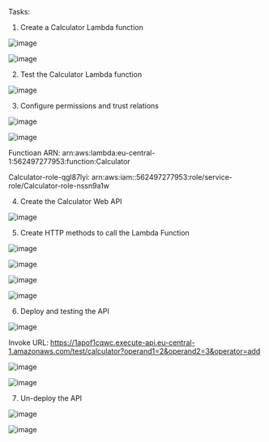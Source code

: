 Tasks:
1. Create a Calculator Lambda function

![image](https://github.com/Miroslav-Shashkin/Labs/assets/67318964/d0abaa57-5d42-4506-9d75-d3120c98da9d)

![image](https://github.com/Miroslav-Shashkin/Labs/assets/67318964/0a9b753f-6a58-4a27-9429-42496657fd08)

2. Test the Calculator Lambda function

![image](https://github.com/Miroslav-Shashkin/Labs/assets/67318964/c8122b36-f270-4d31-943b-be47149dd6eb)

3. Configure permissions and trust relations

![image](https://github.com/Miroslav-Shashkin/Labs/assets/67318964/9ee9ed84-527b-48b8-b7f8-56db5970bc74)

![image](https://github.com/Miroslav-Shashkin/Labs/assets/67318964/8dabcbb9-390c-4a1e-bbb0-f3d8812c40fe)

Functioan ARN: arn:aws:lambda:eu-central-1:562497277953:function:Calculator

Calculator-role-qgl87lyi: arn:aws:iam::562497277953:role/service-role/Calculator-role-nssn9a1w

4. Create the Calculator Web API

![image](https://github.com/Miroslav-Shashkin/Labs/assets/67318964/906dc96d-319f-4bbd-93b6-e5ca1b62a585)

5. Create HTTP methods to call the Lambda Function

![image](https://github.com/Miroslav-Shashkin/Labs/assets/67318964/f293a7e7-a288-4c46-a5f5-1f310ead5617)

![image](https://github.com/Miroslav-Shashkin/Labs/assets/67318964/505ab918-33d9-4e90-9589-70bb5049c950)

![image](https://github.com/Miroslav-Shashkin/Labs/assets/67318964/0196d41e-7db2-4341-a5f6-99cbc69e5c85)

![image](https://github.com/Miroslav-Shashkin/Labs/assets/67318964/699d765c-9af5-4f50-841d-fd765d4e1dc3)

6. Deploy and testing the API

![image](https://github.com/Miroslav-Shashkin/Labs/assets/67318964/c793cc9b-2735-40e3-b71a-c9af53ac5bb9)

Invoke URL: https://1apof1cqwc.execute-api.eu-central-1.amazonaws.com/test/calculator?operand1=2&operand2=3&operator=add

![image](https://github.com/Miroslav-Shashkin/Labs/assets/67318964/478de021-e788-4104-9ce0-98a3fda17fb2)

![image](https://github.com/Miroslav-Shashkin/Labs/assets/67318964/eb57980f-fe2f-40f6-87da-701242fa17b1)

7. Un-deploy the API

![image](https://github.com/Miroslav-Shashkin/Labs/assets/67318964/817c4393-95bd-4a68-954a-7c92497ea8b0)

![image](https://github.com/Miroslav-Shashkin/Labs/assets/67318964/042aea7e-641e-403f-9079-ba8e77e6c0b3)
